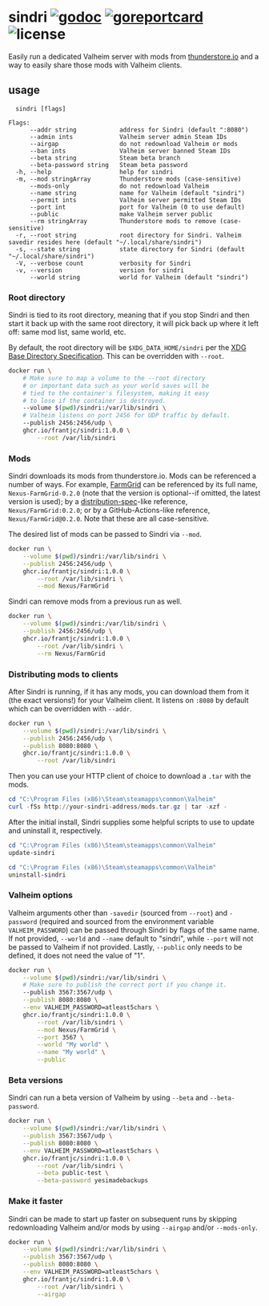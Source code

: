 # sindri [![godoc](https://pkg.go.dev/badge/github.com/frantjc/sindri.svg)](https://pkg.go.dev/github.com/frantjc/sindri) [![goreportcard](https://goreportcard.com/badge/github.com/frantjc/sindri)](https://goreportcard.com/report/github.com/frantjc/sindri) ![license](https://shields.io/github/license/frantjc/sindri)

Easily run a dedicated Valheim server with mods from [thunderstore.io](https://valheim.thunderstore.io/) and a way to easily share those mods with Valheim clients.

## usage

```Usage:
  sindri [flags]

Flags:
      --addr string            address for Sindri (default ":8080")
      --admin ints             Valheim server admin Steam IDs
      --airgap                 do not redownload Valheim or mods
      --ban ints               Valheim server banned Steam IDs
      --beta string            Steam beta branch
      --beta-password string   Steam beta password
  -h, --help                   help for sindri
  -m, --mod stringArray        Thunderstore mods (case-sensitive)
      --mods-only              do not redownload Valheim
      --name string            name for Valheim (default "sindri")
      --permit ints            Valheim server permitted Steam IDs
      --port int               port for Valheim (0 to use default)
      --public                 make Valheim server public
      --rm stringArray         Thunderstore mods to remove (case-sensitive)
  -r, --root string            root directory for Sindri. Valheim savedir resides here (default "~/.local/share/sindri")
  -s, --state string           state directory for Sindri (default "~/.local/share/sindri")
  -V, --verbose count          verbosity for Sindri
  -v, --version                version for sindri
      --world string           world for Valheim (default "sindri")
```

### Root directory

Sindri is tied to its root directory, meaning that if you stop Sindri and then start it back up with the same root directory, it will pick back up where it left off: same mod list, same world, etc.

By default, the root directory will be `$XDG_DATA_HOME/sindri` per the [XDG Base Directory Specification](https://specifications.freedesktop.org/basedir-spec/basedir-spec-latest.html). This can be overridden with `--root`.

```sh
docker run \
    # Make sure to map a volume to the --root directory
    # or important data such as your world saves will be
    # tied to the container's filesystem, making it easy
    # to lose if the container is destroyed.
    --volume $(pwd)/sindri:/var/lib/sindri \
    # Valheim listens on port 2456 for UDP traffic by default.
    --publish 2456:2456/udp \
    ghcr.io/frantjc/sindri:1.0.0 \
        --root /var/lib/sindri
```

### Mods

Sindri downloads its mods from thunderstore.io. Mods can be referenced a number of ways. For example, [FarmGrid](https://valheim.thunderstore.io/package/Nexus/FarmGrid/) can be referenced by its full name, `Nexus-FarmGrid-0.2.0` (note that the version is optional--if omitted, the latest version is used); by a [distribution-spec](https://github.com/opencontainers/distribution-spec)-like reference, `Nexus/FarmGrid:0.2.0`; or by a GitHub-Actions-like reference, `Nexus/FarmGrid@0.2.0`. Note that these are all case-sensitive.

The desired list of mods can be passed to Sindri via `--mod`.

```sh
docker run \
    --volume $(pwd)/sindri:/var/lib/sindri \
    --publish 2456:2456/udp \
    ghcr.io/frantjc/sindri:1.0.0 \
        --root /var/lib/sindri \
        --mod Nexus/FarmGrid
```

Sindri can remove mods from a previous run as well.

```sh
docker run \
    --volume $(pwd)/sindri:/var/lib/sindri \
    --publish 2456:2456/udp \
    ghcr.io/frantjc/sindri:1.0.0 \
        --root /var/lib/sindri \
        --rm Nexus/FarmGrid
```

### Distributing mods to clients

After Sindri is running, if it has any mods, you can download them from it (the exact versions!) for your Valheim client. It listens on `:8080` by default which can be overridden with `--addr`.

```sh
docker run \
    --volume $(pwd)/sindri:/var/lib/sindri \
    --publish 2456:2456/udp \
    --publish 8080:8080 \
    ghcr.io/frantjc/sindri:1.0.0 \
        --root /var/lib/sindri
```

Then you can use your HTTP client of choice to download a `.tar` with the mods.

```powershell
cd "C:\Program Files (x86)\Steam\steamapps\common\Valheim"
curl -fSs http://your-sindri-address/mods.tar.gz | tar -xzf -
```

After the initial install, Sindri supplies some helpful scripts to use to update and uninstall it, respectively.

```powershell
cd "C:\Program Files (x86)\Steam\steamapps\common\Valheim"
update-sindri
```

```powershell
cd "C:\Program Files (x86)\Steam\steamapps\common\Valheim"
uninstall-sindri
```

### Valheim options

Valheim arguments other than `-savedir` (sourced from `--root`) and `-password` (required and sourced from the environment variable `VALHEIM_PASSWORD`) can be passed through Sindri by flags of the same name. If not provided, `--world` and `--name` default to "sindri", while `--port` will not be passed to Valheim if not provided. Lastly, `--public` only needs to be defined, it does not need the value of "1".

```sh
docker run \
    --volume $(pwd)/sindri:/var/lib/sindri \
    # Make sure to publish the correct port if you change it.
    --publish 3567:3567/udp \
    --publish 8080:8080 \
    --env VALHEIM_PASSWORD=atleast5chars \
    ghcr.io/frantjc/sindri:1.0.0 \
        --root /var/lib/sindri \
        --mod Nexus/FarmGrid \
        --port 3567 \
        --world "My world" \
        --name "My world" \
        --public
```

### Beta versions

Sindri can run a beta version of Valheim by using `--beta` and `--beta-password`.

```sh
docker run \
    --volume $(pwd)/sindri:/var/lib/sindri \
    --publish 3567:3567/udp \
    --publish 8080:8080 \
    --env VALHEIM_PASSWORD=atleast5chars \
    ghcr.io/frantjc/sindri:1.0.0 \
        --root /var/lib/sindri \
        --beta public-test \
        --beta-password yesimadebackups
```

### Make it faster

Sindri can be made to start up faster on subsequent runs by skipping redownloading Valheim and/or mods by using `--airgap` and/or `--mods-only`.

```sh
docker run \
    --volume $(pwd)/sindri:/var/lib/sindri \
    --publish 3567:3567/udp \
    --publish 8080:8080 \
    --env VALHEIM_PASSWORD=atleast5chars \
    ghcr.io/frantjc/sindri:1.0.0 \
        --root /var/lib/sindri \
        --airgap
```
